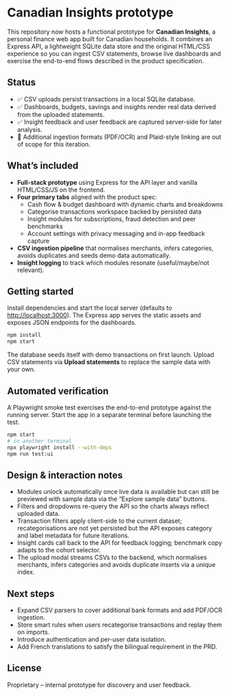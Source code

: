 # Canadian Insights prototype

This repository now hosts a functional prototype for **Canadian Insights**, a personal finance web app built for Canadian households. It combines an Express API, a lightweight SQLite data store and the original HTML/CSS experience so you can ingest CSV statements, browse live dashboards and exercise the end-to-end flows described in the product specification.

## Status

- ✅ CSV uploads persist transactions in a local SQLite database.
- ✅ Dashboards, budgets, savings and insights render real data derived from the uploaded statements.
- ✅ Insight feedback and user feedback are captured server-side for later analysis.
- 🚧 Additional ingestion formats (PDF/OCR) and Plaid-style linking are out of scope for this iteration.

## What’s included

- **Full-stack prototype** using Express for the API layer and vanilla HTML/CSS/JS on the frontend.
- **Four primary tabs** aligned with the product spec:
  - Cash flow & budget dashboard with dynamic charts and breakdowns
  - Categorise transactions workspace backed by persisted data
  - Insight modules for subscriptions, fraud detection and peer benchmarks
  - Account settings with privacy messaging and in-app feedback capture
- **CSV ingestion pipeline** that normalises merchants, infers categories, avoids duplicates and seeds demo data automatically.
- **Insight logging** to track which modules resonate (useful/maybe/not relevant).

## Getting started

Install dependencies and start the local server (defaults to [http://localhost:3000](http://localhost:3000)). The Express app serves the static assets and exposes JSON endpoints for the dashboards.

```bash
npm install
npm start
```

The database seeds itself with demo transactions on first launch. Upload CSV statements via **Upload statements** to replace the sample data with your own.

## Automated verification

A Playwright smoke test exercises the end-to-end prototype against the running server. Start the app in a separate terminal before launching the test.

```bash
npm start
# in another terminal
npx playwright install --with-deps
npm run test:ui
```

## Design & interaction notes

- Modules unlock automatically once live data is available but can still be previewed with sample data via the “Explore sample data” buttons.
- Filters and dropdowns re-query the API so the charts always reflect uploaded data.
- Transaction filters apply client-side to the current dataset; recategorisations are not yet persisted but the API exposes category and label metadata for future iterations.
- Insight cards call back to the API for feedback logging; benchmark copy adapts to the cohort selector.
- The upload modal streams CSVs to the backend, which normalises merchants, infers categories and avoids duplicate inserts via a unique index.

## Next steps

- Expand CSV parsers to cover additional bank formats and add PDF/OCR ingestion.
- Store smart rules when users recategorise transactions and replay them on imports.
- Introduce authentication and per-user data isolation.
- Add French translations to satisfy the bilingual requirement in the PRD.

## License

Proprietary – internal prototype for discovery and user feedback.
